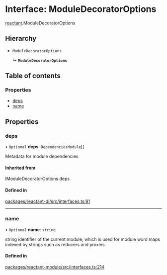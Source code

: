 # Interface: ModuleDecoratorOptions

[reactant](../modules/reactant.md).ModuleDecoratorOptions

## Hierarchy

- `ModuleDecoratorOptions`

  ↳ **`ModuleDecoratorOptions`**

## Table of contents

### Properties

- [deps](reactant.ModuleDecoratorOptions.md#deps)
- [name](reactant.ModuleDecoratorOptions.md#name)

## Properties

### deps

• `Optional` **deps**: `DependenciesModule`[]

Metadata for module dependencies

#### Inherited from

IModuleDecoratorOptions.deps

#### Defined in

[packages/reactant-di/src/interfaces.ts:91](https://github.com/unadlib/reactant/blob/f66dad8a/packages/reactant-di/src/interfaces.ts#L91)

___

### name

• `Optional` **name**: `string`

string identifier of the current module, which is used for module word maps indexed by strings such as reducers and proxies.

#### Defined in

[packages/reactant-module/src/interfaces.ts:214](https://github.com/unadlib/reactant/blob/f66dad8a/packages/reactant-module/src/interfaces.ts#L214)

